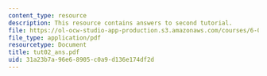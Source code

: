 ```yaml
---
content_type: resource
description: This resource contains answers to second tutorial.
file: https://ol-ocw-studio-app-production.s3.amazonaws.com/courses/6-041-probabilistic-systems-analysis-and-applied-probability-spring-2006/31a23b7a96e68905c0a9d136e174df2d_tut02_ans.pdf
file_type: application/pdf
resourcetype: Document
title: tut02_ans.pdf
uid: 31a23b7a-96e6-8905-c0a9-d136e174df2d
---
```

